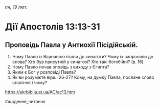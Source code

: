 
_пн, 19 лют._

# Дії Апостолів 13:13-31

## Проповідь Павла у Антиохії Пісідійській.
1. Чому Павло із Варнавою пішли до синагоги? Чому їх запросили до слова? Хто був присутній у синагозі? Хто такі богобійні? (в. 16)
2. Чому Павло почав оповідь з виходу з Єгипта?
3. Яким є Бог у розповіді Павла?
4. Як ви розумієте вірші 26-27? Кому, на думку Павла, послане слово спасіння і чому?

https://ukrbiblia.at.ua/AC/ac13.htm 

#щоденне_читання
